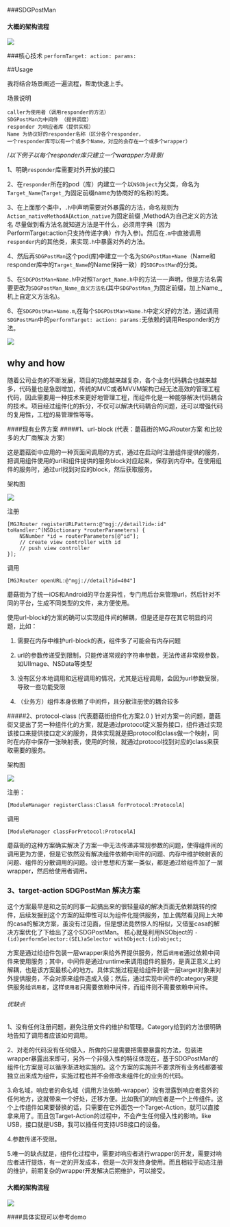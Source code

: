 ###SDGPostMan

#### 大概的架构流程
![](http://ocnhrgfjb.bkt.clouddn.com/WX20180920-163945.png)

###核心技术 `performTarget: action: params:`

##Usage

我将结合场景阐述一遍流程，帮助快速上手。

场景说明  

```
caller为使用者（调用responder的方法） 
SDGPostMan为中间件 （提供调度） 
responder 为响应者库（提供实现）
Name 为协议好的responder名称（区分各个responder，
一个responder库可以有一个或多个Name，对应的会存在一个或多个wrapper）
```
/*以下例子以每个responder库只建立一个warapper为背景*/

1、明确`responder`库需要对外开放的接口

2、在`responder`所在的pod（库）内建立一个以`NSObject`为父类，命名为`Target_Name`(`Target_`为固定前缀name为协商好的名称)的类。

3、在上面那个类中，`.h`中声明需要对外暴露的方法，命名规则为`Action_nativeMethodA`(`Action_native`为固定前缀 ,MethodA为自己定义的方法名 尽量做到看方法名就知道方法是干什么，必须用字典（因为PerformTarget:action只支持传递字典）作为入参)。然后在`.m`中直接调用`responder`内的其他类，来实现`.h`中暴露对外的方法。

4、然后再`SDGPostMan`这个pod(库)中建立一个名为`SDGPostMan+Name`（Name和responder库中的`Target_Name`的Name保持一致）的`SDGPostMan`的分类。

5、在`SDGPOstMan+Name.h`中对照`Target_Name.h`中的方法一一声明，但是方法名需要更改为`SDGPostMan_Name_自义方法名`(其中`SDGPostMan_`为固定前缀，加上Name_,机上自定义方法名)。

6、在`SDGPOstMan+Name.m`,在每个`SDGPOstMan+Name.h`中定义好的方法，通过调用`SDGPostMan`中的`performTarget: action: params:`无依赖的调用Responder的方法。 



![](http://ocnhrgfjb.bkt.clouddn.com//postman/WX20181018-165054.png)


## why and how
随着公司业务的不断发展，项目的功能越来越复杂，各个业务代码耦合也越来越多，代码量也是急剧增加，传统的MVC或者MVVM架构已经无法高效的管理工程代码，因此需要用一种技术来更好地管理工程，而组件化是一种能够解决代码耦合的技术。项目经过组件化的拆分，不仅可以解决代码耦合的问题，还可以增强代码的复用性，工程的易管理性等等。

####现有业界方案
#####1、url-block (代表：蘑菇街的MGJRouter方案 和比较多的大厂商解决 方案)

这是蘑菇街中应用的一种页面间调用的方式，通过在启动时注册组件提供的服务，把调用组件使用的url和组件提供的服务block对应起来，保存到内存中。在使用组件的服务时，通过url找到对应的block，然后获取服务。

架构图

![](http://ocnhrgfjb.bkt.clouddn.com//postman/PostMan1.png)

注册

``` obj-c
[MGJRouter registerURLPattern:@"mgj://detail?id=:id" toHandler:^(NSDictionary *routerParameters) {
    NSNumber *id = routerParameters[@"id"];
    // create view controller with id
    // push view controller
}];
```

调用

``` obj-c
[MGJRouter openURL:@"mgj://detail?id=404"]
```

蘑菇街为了统一iOS和Android的平台差异性，专门用后台来管理url，然后针对不同的平台，生成不同类型的文件，来方便使用。

使用url-block的方案的确可以实现组件间的解耦，但是还是存在其它明显的问题，比如：

1. 需要在内存中维护url-block的表，组件多了可能会有内存问题

2. url的参数传递受到限制，只能传递常规的字符串参数，无法传递非常规参数，如UIImage、NSData等类型

3. 没有区分本地调用和远程调用的情况，尤其是远程调用，会因为url参数受限，导致一些功能受限

4. （业务方）组件本身依赖了中间件，且分散注册使的耦合较多


#####2、protocol-class (代表蘑菇街组件化方案2.0 )
针对方案一的问题，蘑菇街又提出了另一种组件化的方案，就是通过protocol定义服务接口，组件通过实现该接口来提供接口定义的服务，具体实现就是把protocol和class做一个映射，同时在内存中保存一张映射表，使用的时候，就通过protocol找到对应的class来获取需要的服务。

架构图

![](http://ocnhrgfjb.bkt.clouddn.com//postman/Postman2.png)


注册：

``` obj-c
[ModuleManager registerClass:ClassA forProtocol:ProtocolA]
```

调用


``` obj-c
[ModuleManager classForProtocol:ProtocolA]
```


蘑菇街的这种方案确实解决了方案一中无法传递非常规参数的问题，使得组件间的调用更为方便，但是它依然没有解决组件依赖中间件的问题、内存中维护映射表的问题、组件的分散调用的问题。设计思想和方案一类似，都是通过给组件加了一层wrapper，然后给使用者调用。


### 3、target-action  SDGPostMan 解决方案

这个方案最早是和之前的同事一起搞出来的很轻量级的解决页面无依赖跳转的控件，后续发掘到这个方案的延伸性可以为组件化提供服务，加上偶然看见网上大神的casa的解决方案，虽没有过见面，但是想法竟然惊人的相似，又借鉴casa的解决方案优化了下给出了这个SDGPostMan。 
核心就是利用NSObject的
`- (id)performSelector:(SEL)aSelector withObject:(id)object;
`

方案是通过给组件包装一层wrapper来给外界提供服务，然后`调用者`通过依赖中间件来使用服务；其中，中间件是通过runtime来调用组件的服务，是真正意义上的解耦，也是该方案最核心的地方。具体实施过程是给组件封装一层target对象来对外提供服务，不会对原来组件造成入侵；然后，通过实现中间件的category来提供服务给`调用者`，这样`使用者`只需要依赖中间件，而组件则不需要依赖中间件。


###### 优缺点
1、没有任何注册问题，避免注册文件的维护和管理。Category给到的方法很明确地告知了调用者应该如何调用。

2、对老的代码没有任何侵入，所做的只是需要把需要暴露的方法，包装进wrapper暴露出来即可，另外一个非侵入性的特征体现在，基于SDGPostMan的组件化方案是可以循序渐进地实施的。这个方案的实施并不要求所有业务线都要被独立出来成为组件，实施过程也并不会修改未组件化的业务的代码。

3.命名域，响应者的命名域（调用方法依赖-wrapper）没有泄露到响应者意外的任何地方，这就带来一个好处，迁移方便。比如我们的响应者是一个上传组件。这个上传组件如果要替换的话，只需要在它外面包一个Target-Action，就可以直接拿来用了。而且包Target-Action的过程中，不会产生任何侵入性的影响。like USB，接口就是USB，我可以插任何支持USB接口的设备。

4.参数传递不受限。

5.唯一的缺点就是，组件化过程中，需要对响应者进行wrapper的开发，需要对响应者进行提炼，有一定的开发成本，但是一次开发终身使用。而且相较于动态注册的维护，前期复杂的wrapper开发解决后期维护，可以接受。




#### 大概的架构流程
![](http://ocnhrgfjb.bkt.clouddn.com/WX20180920-163945.png)

####具体实现可以参考demo
